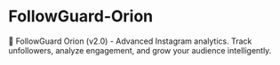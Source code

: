 # FollowGuard-Orion
🚀 FollowGuard Orion (v2.0) - Advanced Instagram analytics. Track unfollowers, analyze engagement, and grow your audience intelligently.
